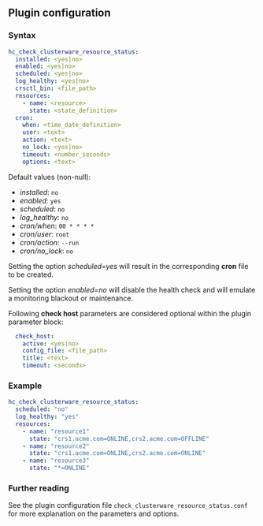 ## Plugin configuration

### Syntax

```yaml
hc_check_clusterware_resource_status:
  installed: <yes|no>    
  enabled: <yes|no>
  scheduled: <yes|no>
  log_healthy: <yes|no>
  crsctl_bin: <file_path>
  resources:
    - name: <resource>
      state: <state_definition>
  cron:
    when: <time_date_definition>
    user: <text>
    action: <text>
    no_lock: <yes|no>
    timeout: <number_seconds>
    options: <text>      
```

Default values (non-null):
* *installed*: `no`
* *enabled*: `yes`
* *scheduled*: `no`
* *log_healthy*: `no`
* *cron/when*: `00 * * * *`
* *cron/user*: `root`
* *cron/action*: `--run`
* *cron/no_lock*: `no`

Setting the option *scheduled=yes* will result in the corresponding **cron** file to be created.

Setting the option *enabled=no* will disable the health check and will emulate a monitoring blackout or maintenance.

Following **check host** parameters are considered optional within the plugin parameter block:

```yaml
  check_host:
    active: <yes|no>
    config_file: <file_path>
    title: <text>
    timeout: <seconds>
```

### Example

```yaml
hc_check_clusterware_resource_status:
  scheduled: "no"
  log_healthy: "yes"
  resources:
    - name: "resource1"
      state: "crs1.acme.com=ONLINE,crs2.acme.com=OFFLINE"
    - name: "resource2"
      state: "crs1.acme.com=ONLINE,crs2.acme.com=ONLINE"
    - name: "resource3"
      state: "*=ONLINE"
```

### Further reading

See the plugin configuration file `check_clusterware_resource_status.conf` for more explanation on the parameters and options.
